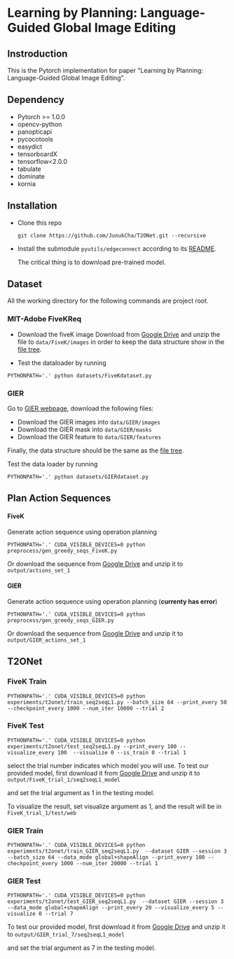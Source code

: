 # Learning by Planning: Language-Guided Global Image Editing

## Instroduction
This is the Pytorch implementation for paper "Learning by Planning: Language-Guided Global Image Editing".

## Dependency

- Pytorch >= 1.0.0
- opencv-python 
- panopticapi
- pycocotools
- easydict
- tensorboardX
- tensorflow<2.0.0
- tabulate
- dominate
- kornia



## Installation

- Clone this repo

  ```shell
  git clone https://github.com/JunukCha/T2ONet.git --recursive
  ```

- Install the submodule `pyutils/edgeconnect` according to its [README](https://github.com/jshi31/edge-connect/tree/1f2658e3b190de47b86b9e25ff39227ed90d5f26).

  The critical thing is to download pre-trained model.

## Dataset

All the working directory for the following commands are project root.

### MIT-Adobe FiveKReq

- Download the fiveK image
  Download from [Google Drive](https://drive.google.com/file/d/1nv6cTObVK8JIokQYffOxj61TDgC7L9rT/view?usp=share_link)
  and unzip the file to `data/FiveK/images` in order to keep the data structure show in the [file tree](https://github.com/jshi31/T2ONet/tree/master/data/FiveK#file-tree).

- Test the dataloader by running
```shell
PYTHONPATH='.' python datasets/FiveKdataset.py
```

### GIER
Go to [GIER webpage](https://sites.google.com/view/gierdataset#h.ajpnfea0glk9), download the following files:
- Download the GIER images into `data/GIER/images`
- Download the GIER mask into `data/GIER/masks`
- Download the GIER feature to `data/GIER/features`

Finally, the data structure should be the same as the [file tree](https://github.com/jshi31/T2ONet/tree/master/data/GIER#file-tree).

Test the data loader by running 
```shell
PYTHONPATH='.' python datasets/GIERdataset.py
```



## Plan Action Sequences

#### FiveK

Generate action sequence using operation planning

```shell
PYTHONPATH='.' CUDA_VISIBLE_DEVICES=0 python preprocess/gen_greedy_seqs_FiveK.py
```

Or download the sequence from [Google Drive](https://drive.google.com/file/d/1sZzLykDeEB9a3oTQ6UN8hzfMcxHVeqvZ/view?usp=share_link) and unzip it to `output/actions_set_1`


#### GIER

Generate action sequence using operation planning (**currenty has error**)

```shell
PYTHONPATH='.' CUDA_VISIBLE_DEVICES=0 python preprocess/gen_greedy_seqs_GIER.py
```

Or download the sequence from [Google Drive](https://drive.google.com/file/d/1sZzLykDeEB9a3oTQ6UN8hzfMcxHVeqvZ/view?usp=share_link) and unzip it to `output/GIER_actions_set_1`

## T2ONet

### FiveK Train

```shell
PYTHONPATH='.' CUDA_VISIBLE_DEVICES=0 python experiments/t2onet/train_seq2seqL1.py --batch_size 64 --print_every 50 --checkpoint_every 1000 --num_iter 10000 --trial 2
```

### FiveK Test

```shell
PYTHONPATH='.' CUDA_VISIBLE_DEVICES=0 python experiments/t2onet/test_seq2seqL1.py --print_every 100 --visualize_every 100  --visualize 0 --is_train 0 --trial 1 
```

select the trial number indicates which model you will use. To test our provided model, first download it from [Google Drive](https://drive.google.com/file/d/1CCFOK8HJz7_sXw5Ih4A3Hit1S3UowO3j/view?usp=sharing) and unzip it to `output/FiveK_trial_1/seq2seqL1_model`

and set the trial argument as 1 in the testing model.

To visualize the result, set visualize argument as 1, and the result will be in `FiveK_trial_1/test/web`

### GIER Train

```shell
PYTHONPATH='.' CUDA_VISIBLE_DEVICES=0 python experiments/t2onet/train_GIER_seq2seqL1.py  --dataset GIER --session 3 --batch_size 64 --data_mode global+shapeAlign --print_every 100 --checkpoint_every 1000 --num_iter 20000 --trial 1 
```

### GIER Test

```shell
PYTHONPATH='.' CUDA_VISIBLE_DEVICES=0 python experiments/t2onet/test_GIER_seq2seqL1.py  --dataset GIER --session 3 --data_mode global+shapeAlign --print_every 20 --visualize_every 5 --visualize 0 --trial 7
```

To test our provided model, first download it from [Google Drive](https://drive.google.com/file/d/1ms0CHe5DQt3AbDPIh2tBRFvuUWwugbh9/view?usp=share_link) and unzip it to `output/GIER_trial_7/seq2seqL1_model`

and set the trial argument as 7 in the testing model.
